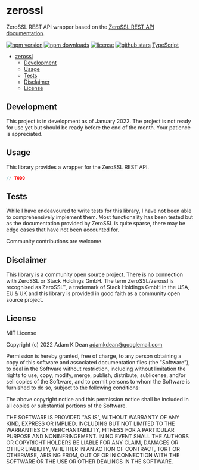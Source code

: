 # zerossl

ZeroSSL REST API wrapper based on the [ZeroSSL REST API documentation](https://zerossl.com/documentation/api/).

[![npm version](https://img.shields.io/npm/v/zerossl)](https://www.npmjs.com/package/zerossl) [![npm downloads](https://img.shields.io/npm/dt/zerossl)](https://www.npmjs.com/package/zerossl) [![license](https://img.shields.io/npm/l/zerossl)](LICENSE.md) [![github stars](https://image.shields.io/github/stars/adamkdean/zerossl)](https://github.com/adamkdean/zerossl) [TypeScript](https://shields.io/badge/TypeScript-3178C6?logo=TypeScript&logoColor=FFF)

- [zerossl](#zerossl)
  - [Development](#development)
  - [Usage](#usage)
  - [Tests](#tests)
  - [Disclaimer](#disclaimer)
  - [License](#license)

## Development

This project is in development as of January 2022. The project
is not ready for use yet but should be ready before the end of
the month. Your patience is appreciated.

## Usage

This library provides a wrapper for the ZeroSSL REST API.

```typescript
// TODO
```

## Tests

While I have endeavoured to write tests for this library, I have not
been able to comprehensively implement them. Most functionality has
been tested but as the documentation provided by ZeroSSL is quite
sparse, there may be edge cases that have not been accounted for.

Community contributions are welcome.

## Disclaimer

This library is a community open source project. There is no connection
with ZeroSSL or Stack Holdings GmbH. The term ZeroSSL/zerossl is recognised
as ZeroSSL™, a trademark of Stack Holdings GmbH in the USA, EU & UK and
this library is provided in good faith as a community open source project.

## License

MIT License

Copyright (c) 2022 Adam K Dean <adamkdean@googlemail.com>

Permission is hereby granted, free of charge, to any person obtaining a copy
of this software and associated documentation files (the "Software"), to deal
in the Software without restriction, including without limitation the rights
to use, copy, modify, merge, publish, distribute, sublicense, and/or sell
copies of the Software, and to permit persons to whom the Software is
furnished to do so, subject to the following conditions:

The above copyright notice and this permission notice shall be included in all
copies or substantial portions of the Software.

THE SOFTWARE IS PROVIDED "AS IS", WITHOUT WARRANTY OF ANY KIND, EXPRESS OR
IMPLIED, INCLUDING BUT NOT LIMITED TO THE WARRANTIES OF MERCHANTABILITY,
FITNESS FOR A PARTICULAR PURPOSE AND NONINFRINGEMENT. IN NO EVENT SHALL THE
AUTHORS OR COPYRIGHT HOLDERS BE LIABLE FOR ANY CLAIM, DAMAGES OR OTHER
LIABILITY, WHETHER IN AN ACTION OF CONTRACT, TORT OR OTHERWISE, ARISING FROM,
OUT OF OR IN CONNECTION WITH THE SOFTWARE OR THE USE OR OTHER DEALINGS IN THE
SOFTWARE.